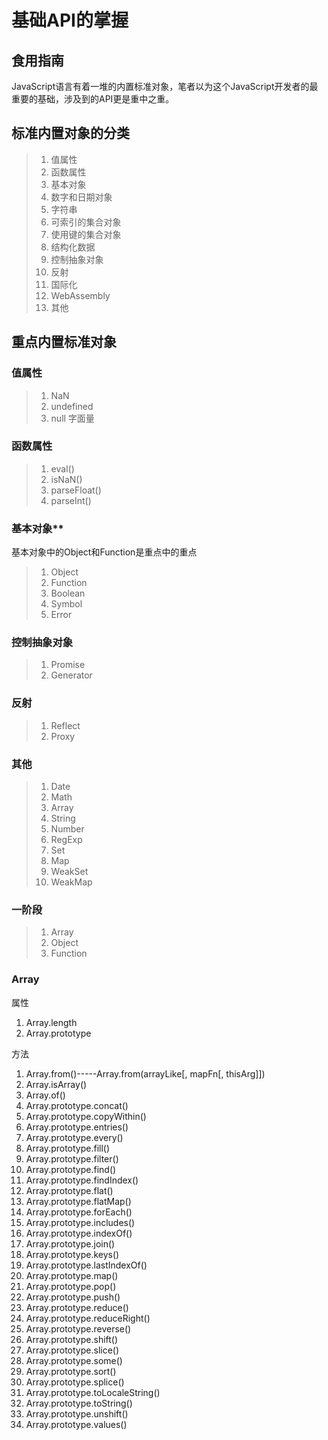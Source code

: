# 基础API的掌握

## 食用指南

JavaScript语言有着一堆的内置标准对象，笔者以为这个JavaScript开发者的最重要的基础，涉及到的API更是重中之重。

## 标准内置对象的分类

> 1. 值属性
> 1. 函数属性
> 1. 基本对象
> 1. 数字和日期对象
> 1. 字符串
> 1. 可索引的集合对象
> 1. 使用键的集合对象
> 1. 结构化数据
> 1. 控制抽象对象
> 1. 反射
> 1. 国际化
> 1. WebAssembly
> 1. 其他

## 重点内置标准对象

### 值属性

> 1. NaN
> 1. undefined
> 1. null 字面量

### 函数属性

> 1. eval()
> 1. isNaN()
> 1. parseFloat()
> 1. parseInt()

### 基本对象**

基本对象中的Object和Function是重点中的重点

> 1. Object
> 1. Function
> 1. Boolean
> 1. Symbol
> 1. Error

### 控制抽象对象

> 1. Promise
> 1. Generator

### 反射

> 1. Reflect
> 1. Proxy

### 其他

> 1. Date
> 1. Math
> 1. Array
> 1. String
> 1. Number
> 1. RegExp
> 1. Set
> 1. Map
> 1. WeakSet
> 1. WeakMap

### 一阶段

> 1. Array
> 1. Object
> 1. Function

### Array

属性
1. Array.length
1. Array.prototype

方法
1. Array.from()-----Array.from(arrayLike[, mapFn[, thisArg]])
1. Array.isArray()
1. Array.of()
1. Array.prototype.concat()
1. Array.prototype.copyWithin()
1. Array.prototype.entries()
1. Array.prototype.every()
1. Array.prototype.fill()
1. Array.prototype.filter()
1. Array.prototype.find()
1. Array.prototype.findIndex()
1. Array.prototype.flat()
1. Array.prototype.flatMap()
1. Array.prototype.forEach()
1. Array.prototype.includes()
1. Array.prototype.indexOf()
1. Array.prototype.join()
1. Array.prototype.keys()
1. Array.prototype.lastIndexOf()
1. Array.prototype.map()
1. Array.prototype.pop()
1. Array.prototype.push()
1. Array.prototype.reduce()
1. Array.prototype.reduceRight()
1. Array.prototype.reverse()
1. Array.prototype.shift()
1. Array.prototype.slice()
1. Array.prototype.some()
1. Array.prototype.sort()
1. Array.prototype.splice()
1. Array.prototype.toLocaleString()
1. Array.prototype.toString()
1. Array.prototype.unshift()
1. Array.prototype.values()

